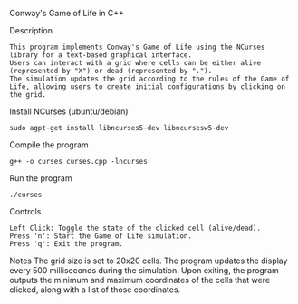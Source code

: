 
Conway's Game of Life in C++

Description

    This program implements Conway's Game of Life using the NCurses library for a text-based graphical interface. 
    Users can interact with a grid where cells can be either alive (represented by "X") or dead (represented by "."). 
    The simulation updates the grid according to the rules of the Game of Life, allowing users to create initial configurations by clicking on the grid.

Install NCurses (ubuntu/debian)

    sudo agpt-get install libncurses5-dev libncursesw5-dev
    
Compile the program

    g++ -o curses curses.cpp -lncurses

Run the program

    ./curses


Controls

    Left Click: Toggle the state of the clicked cell (alive/dead).
    Press 'n': Start the Game of Life simulation.
    Press 'q': Exit the program.

Notes
    The grid size is set to 20x20 cells.
    The program updates the display every 500 milliseconds during the simulation.
    Upon exiting, the program outputs the minimum and maximum coordinates of the cells that were clicked, along with a list of those coordinates.



